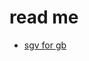 # read me

* [sgv for gb ]( https://greenbuildingxml.github.io/sandbox/sgv-for-greenbuildingxml/v-0-00/sgv-for-greenbuildingxml.html )
